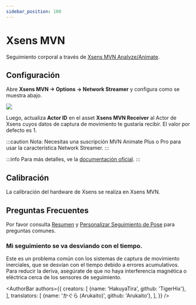 ```yaml
---
sidebar_position: 100
---
```


# Xsens MVN

Seguimiento corporal a través de [Xsens MVN Analyze/Animate](https://base.xsens.com/s/motion-capture-mvn-software?language=en\_US).

## Configuración

Abre **Xsens MVN → Options → Network Streamer** y configura como se muestra abajo.

![](/doc-img/zh-xens-1.webp)

Luego, actualiza **Actor ID** en el asset **Xsens MVN Receiver** al Actor de Xsens cuyos datos de captura de movimiento te gustaría recibir. El valor por defecto es 1.

:::caution
Nota: Necesitas una suscripción MVN Animate Plus o Pro para usar la característica Network Streamer.
:::

:::info
Para más detalles, ve la [documentación oficial](https://base.xsens.com/s/article/MVN-Unity-Live-Plugin?language=en\_US).
:::

## Calibración

La calibración del hardware de Xsens se realiza en Xsens MVN.

## Preguntas Frecuentes

Por favor consulta [Resumen](overview#FAQ) y [Personalizar Seguimiento de Pose](body-tracking#FAQ) para preguntas comunes.

### Mi seguimiento se va desviando con el tiempo.

Este es un problema común con los sistemas de captura de movimiento inerciales, que se desvían con el tiempo debido a errores acumulativos. Para reducir la deriva, asegúrate de que no haya interferencia magnética o eléctrica cerca de los sensores de seguimiento.

<AuthorBar authors={{
  creators: [
    {name: 'HakuyaTira', github: 'TigerHix'},
  ],
  translators: [
    {name: 'かぐら (Arukaito)', github: 'Arukaito'},
  ],
}} />
